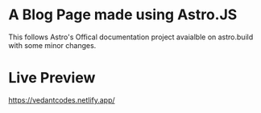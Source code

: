 # A Blog Page made using Astro.JS

This follows Astro's Offical documentation project avaialble on astro.build with some minor changes. 

# Live Preview

<https://vedantcodes.netlify.app/>
